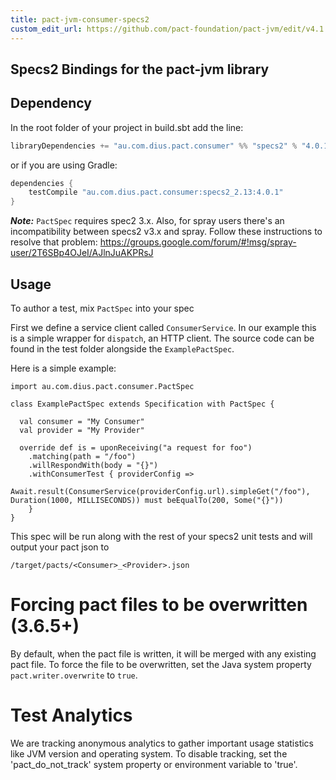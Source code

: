 ```yaml
---
title: pact-jvm-consumer-specs2
custom_edit_url: https://github.com/pact-foundation/pact-jvm/edit/v4.1.x/consumer/specs2/README.md
---
```

<!-- This file has been synced from the pact-foundation/pact-jvm repository. Please do not edit it directly. The URL of the source file can be found in the custom_edit_url value above -->

## Specs2 Bindings for the pact-jvm library

## Dependency

In the root folder of your project in build.sbt add the line:

```scala
libraryDependencies += "au.com.dius.pact.consumer" %% "specs2" % "4.0.1"
```

or if you are using Gradle:

```groovy
dependencies {
    testCompile "au.com.dius.pact.consumer:specs2_2.13:4.0.1"
}

```

__*Note:*__ `PactSpec` requires spec2 3.x. Also, for spray users there's an incompatibility between specs2 v3.x and spray.
Follow these instructions to resolve that problem: https://groups.google.com/forum/#!msg/spray-user/2T6SBp4OJeI/AJlnJuAKPRsJ

## Usage

To author a test, mix `PactSpec` into your spec

First we define a service client called `ConsumerService`. In our example this is a simple wrapper for `dispatch`, an HTTP client. The source code can be found in the test folder alongside the `ExamplePactSpec`.

Here is a simple example:

```
import au.com.dius.pact.consumer.PactSpec

class ExamplePactSpec extends Specification with PactSpec {

  val consumer = "My Consumer"
  val provider = "My Provider"

  override def is = uponReceiving("a request for foo")
    .matching(path = "/foo")
    .willRespondWith(body = "{}")
    .withConsumerTest { providerConfig =>
      Await.result(ConsumerService(providerConfig.url).simpleGet("/foo"), Duration(1000, MILLISECONDS)) must beEqualTo(200, Some("{}"))
    }
}

```

This spec will be run along with the rest of your specs2 unit tests and will output your pact json to

```
/target/pacts/<Consumer>_<Provider>.json
```

# Forcing pact files to be overwritten (3.6.5+)

By default, when the pact file is written, it will be merged with any existing pact file. To force the file to be 
overwritten, set the Java system property `pact.writer.overwrite` to `true`.

# Test Analytics

We are tracking anonymous analytics to gather important usage statistics like JVM version
and operating system. To disable tracking, set the 'pact_do_not_track' system property or environment
variable to 'true'.

